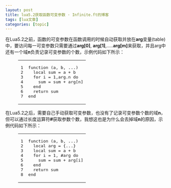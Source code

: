 ```yaml
---
layout: post
title: lua5.2获取函数可变参数 · Infinite.ft的博客 
tags: [lua文章]
categories: [topic]
---
```

<p>在Lua5.2之前，函数的可变参数在函数调用的时候自动获取并放在<strong>arg</strong>变量(table)中，要访问每一可变参数只需要通过<strong>arg[0]</strong>, <strong>arg[1]</strong>,…..<strong>arg[m]</strong>来获取，并且arg中还有一个域<strong>n</strong>负责记录可变参数的个数，示例代码如下所示：</p>
<figure class="highlight lua"><table><tbody><tr><td class="gutter"><pre><div class="line">1</div><div class="line">2</div><div class="line">3</div><div class="line">4</div><div class="line">5</div><div class="line">6</div><div class="line">7</div></pre></td><td class="code"><pre><div class="line"><span class="function"><span class="keyword">function</span> <span class="params">(a, b, ...)</span></span></div><div class="line">  <span class="keyword">local</span> sum = a + b</div><div class="line">  <span class="keyword">for</span> i = <span class="number">1</span>,<span class="built_in">arg</span>.n <span class="keyword">do</span></div><div class="line">    sum = sum + <span class="built_in">arg</span>[n]</div><div class="line">  <span class="keyword">end</span></div><div class="line">  <span class="keyword">return</span> sum</div><div class="line"><span class="keyword">end</span></div></pre></td></tr></tbody></table></figure>
<p>在Lua5.2之后，需要自己手动获取可变参数，也没有了记录可变参数个数的域<strong>n</strong>，但可以通过长度运算符<strong>#</strong>获取参数个数，我想这也是为什么会去掉域<strong>n</strong>的原因，示例代码如下所示：</p>
<figure class="highlight lua"><table><tbody><tr><td class="gutter"><pre><div class="line">1</div><div class="line">2</div><div class="line">3</div><div class="line">4</div><div class="line">5</div><div class="line">6</div><div class="line">7</div><div class="line">8</div></pre></td><td class="code"><pre><div class="line"><span class="function"><span class="keyword">function</span> <span class="params">(a, b, ...)</span></span></div><div class="line">  <span class="keyword">local</span> <span class="built_in">arg</span> = {...}</div><div class="line">  <span class="keyword">local</span> sum = a + b</div><div class="line">  <span class="keyword">for</span> i = <span class="number">1</span>, #<span class="built_in">arg</span> <span class="keyword">do</span></div><div class="line">    sum = sum + <span class="built_in">arg</span>[i]</div><div class="line">  <span class="keyword">end</span></div><div class="line">  <span class="keyword">return</span> sum</div><div class="line"><span class="keyword">end</span></div></pre></td></tr></tbody></table></figure>